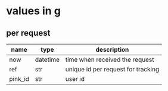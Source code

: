 # values in g

## per request

| name    | type     | description                        |
| ------- | -------- | ---------------------------------- |
| now     | datetime | time when received the request     |
| ref     | str      | unique id per request for tracking |
| pink_id | str      | user id                            |
